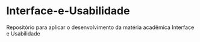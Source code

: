 # Interface-e-Usabilidade
Repositório para aplicar o desenvolvimento da matéria acadêmica Interface e Usabilidade
